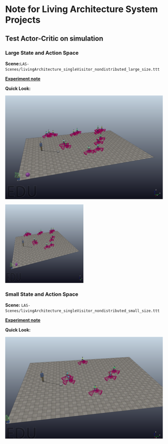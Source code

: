 # Note for Living Architecture System Projects

## Test Actor-Critic on simulation

### Large State and Action Space
**Scene:**`LAS-Scenes/livingArchitecture_singleVisitor_nondistributed_large_size.ttt`

[**Experiment note**](https://github.com/UWaterloo-ASL/LAS_Gym/blob/master/notebook/notebook_LASAgent_Actor_Critic.ipynb)

**Quick Look:**

![Scene Image](https://github.com/UWaterloo-ASL/LAS_Gym/blob/master/notebook/images/large_LAS.png)

<img src="https://github.com/UWaterloo-ASL/LAS_Gym/blob/master/notebook/images/large_LAS.png" alt="Scene Image" width="250" height="250">

### Small State and Action Space
**Scene:** `LAS-Scenes/livingArchitecture_singleVisitor_nondistributed_small_size.ttt`

[**Experiment note**](https://github.com/UWaterloo-ASL/LAS_Gym/blob/master/notebook/notebook_LASAgent_Actor_Critic_SamllSize_System.ipynb)

**Quick Look:**

![Scene Image](https://github.com/UWaterloo-ASL/LAS_Gym/blob/master/notebook/images/small_LAS.png)
